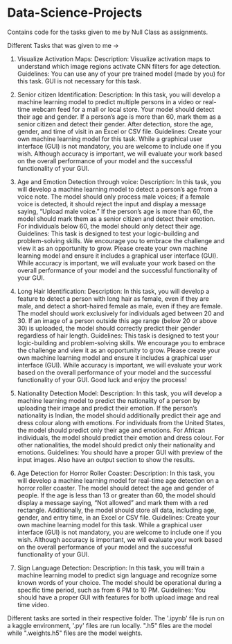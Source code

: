 # Data-Science-Projects
Contains code for the tasks given to me by Null Class as assignments.

Different Tasks that was given to me ->

1. Visualize Activation Maps: Description: Visualize activation maps to understand which image regions activate CNN filters for age detection. Guidelines: You can use any of your pre trained model (made by you) for this task. GUI is not necessary for this task.

2. Senior citizen Identification: Description: In this task, you will develop a machine learning model to predict multiple persons in a video or real-time webcam feed for a mall or local store. Your model should detect their age and gender. If a person’s age is more than 60, mark them as a senior citizen and detect their gender. After detection, store the age, gender, and time of visit in an Excel or CSV file. Guidelines: Create your own machine learning model for this task. While a graphical user interface (GUI) is not mandatory, you are welcome to include one if you wish. Although accuracy is important, we will evaluate your work based on the overall performance of your model and the successful functionality of your GUI.

3. Age and Emotion Detection through voice: Description: In this task, you will develop a machine learning model to detect a person’s age from a voice note. The model should only process male voices; if a female voice is detected, it should reject the input and display a message saying, “Upload male voice.” If the person’s age is more than 60, the model should mark them as a senior citizen and detect their emotion. For individuals below 60, the model should only detect their age. Guidelines: This task is designed to test your logic-building and problem-solving skills. We encourage you to embrace the challenge and view it as an opportunity to grow. Please create your own machine learning model and ensure it includes a graphical user interface (GUI). While accuracy is important, we will evaluate your work based on the overall performance of your model and the successful functionality of your GUI.

4. Long Hair Identification: Description: In this task, you will develop a feature to detect a person with long hair as female, even if they are male, and detect a short-haired female as male, even if they are female. The model should work exclusively for individuals aged between 20 and 30. If an image of a person outside this age range (below 20 or above 30) is uploaded, the model should correctly predict their gender regardless of hair length. Guidelines: This task is designed to test your logic-building and problem-solving skills. We encourage you to embrace the challenge and view it as an opportunity to grow. Please create your own machine learning model and ensure it includes a graphical user interface (GUI). While accuracy is important, we will evaluate your work based on the overall performance of your model and the successful functionality of your GUI. Good luck and enjoy the process!

5. Nationality Detection Model: Description: In this task, you will develop a machine learning model to predict the nationality of a person by uploading their image and predict their emotion. If the person’s nationality is Indian, the model should additionally predict their age and dress colour along with emotions. For individuals from the United States, the model should predict only their age and emotions. For African individuals, the model should predict their emotion and dress colour. For other nationalities, the model should predict only their nationality and emotions. Guidelines: You should have a proper GUI with preview of the input images. Also have an output section to show the results.

6. Age Detection for Horror Roller Coaster: Description: In this task, you will develop a machine learning model for real-time age detection on a horror roller coaster. The model should detect the age and gender of people. If the age is less than 13 or greater than 60, the model should display a message saying, “Not allowed” and mark them with a red rectangle. Additionally, the model should store all data, including age, gender, and entry time, in an Excel or CSV file. Guidelines: Create your own machine learning model for this task. While a graphical user interface (GUI) is not mandatory, you are welcome to include one if you wish. Although accuracy is important, we will evaluate your work based on the overall performance of your model and the successful functionality of your GUI.

7. Sign Language Detection: Description: In this task, you will train a machine learning model to predict sign language and recognize some known words of your choice. The model should be operational during a specific time period, such as from 6 PM to 10 PM. Guidelines: You should have a proper GUI with features for both upload image and real time video.

Different tasks are sorted in their respective folder. The '.ipynb' file is run on a kaggle environment, '.py' files are run locally.
".h5" files are the model while ".weights.h5" files are the model weights.
